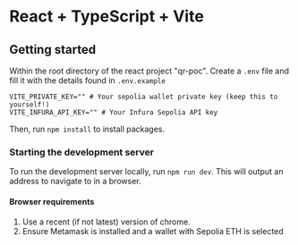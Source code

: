 # React + TypeScript + Vite

## Getting started

Within the root directory of the react project "qr-poc". Create a `.env` file and fill it with the details found in `.env.example`

```
VITE_PRIVATE_KEY="" # Your sepolia wallet private key (keep this to yourself!)
VITE_INFURA_API_KEY="" # Your Infura Sepolia API key
```

Then, run `npm install` to install packages.

### Starting the development server

To run the development server locally, run `npm run dev`. This will output an address to navigate to in a browser.

#### Browser requirements

1. Use a recent (if not latest) version of chrome.
2. Ensure Metamask is installed and a wallet with Sepolia ETH is selected
